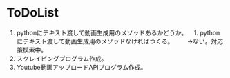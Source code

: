 # ToDoList

1. pythonにテキスト渡して動画生成用のメソッドあるかどうか。
    1. pythonにテキスト渡して動画生成用のメソッドなければつくる。
        →ない。対応策模索中。
1. スクレイピングプログラム作成。
1. Youtube動画アップロードAPIプログラム作成。
